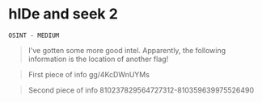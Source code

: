 # hIDe and seek 2
`OSINT - MEDIUM`
> I've gotten some more good intel. Apparently, the following information is the location of another flag!

> First piece of info
gg/4KcDWnUYMs

> Second piece of info
810237829564727312-810359639975526490
